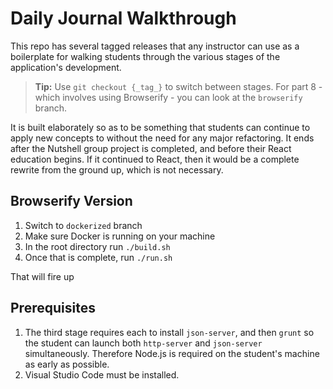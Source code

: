 # Daily Journal Walkthrough

This repo has several tagged releases that any instructor can use as a boilerplate for walking students through the various stages of the application's development.

> **Tip:** Use `git checkout {_tag_}` to switch between stages. For part 8 - which involves using Browserify - you can look at the `browserify` branch.

It is built elaborately so as to be something that students can continue to apply new concepts to without the need for any major refactoring. It ends after the Nutshell group project is completed, and before their React education begins. If it continued to React, then it would be a complete rewrite from the ground up, which is not necessary.

## Browserify Version

1. Switch to `dockerized` branch
1. Make sure Docker is running on your machine
1. In the root directory run `./build.sh`
1. Once that is complete, run `./run.sh`

That will fire up

## Prerequisites

1. The third stage requires each to install `json-server`, and then `grunt` so the student can launch both `http-server` and `json-server` simultaneously. Therefore Node.js is required on the student's machine as early as possible.
1. Visual Studio Code must be installed.
